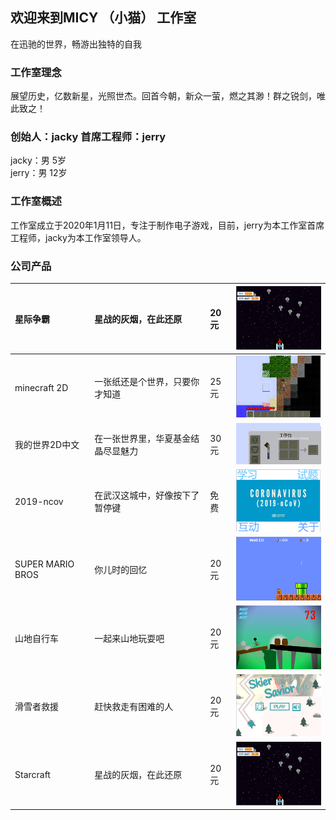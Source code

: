 ## 欢迎来到MICY  （小猫）  工作室
在迅驰的世界，畅游出独特的自我

### 工作室理念
展望历史，亿数新星，光照世杰。回首今朝，新众一萤，燃之其渺！群之锐剑，唯此致之！

### 创始人：jacky 首席工程师：jerry
jacky：男     5岁  
jerry：男     12岁

### 工作室概述
工作室成立于2020年1月11日，专注于制作电子游戏，目前，jerry为本工作室首席工程师，jacky为本工作室领导人。

### 公司产品

| 星际争霸      | 星战的灰烟，在此还原               | 20元   | <img src="https://raw.githubusercontent.com/micy-2020/micy-2020.github.io/master/assets/images/MICY.Starcraft.chinese.png" width="200"> |
|:--------------|:---------------------------------|:-----------|:----------------------------------------------------------------------------------------------------------------------------------------|
| minecraft 2D  | 一张纸还是个世界，只要你才知道      | 25元 | <img src="https://raw.githubusercontent.com/micy-2020/micy-2020.github.io/master/assets/images/MICY.Minecraft.English.2D.png" width="200"> |
| 我的世界2D中文 | 在一张世界里，华夏基金结晶尽显魅力  | 30元 | <img src="https://raw.githubusercontent.com/micy-2020/micy-2020.github.io/master/assets/images/MICY.Minecraft.chinese.2D.png" width="200"> |
| 2019-ncov     | 在武汉这城中，好像按下了暂停键      | 免费   | <img src="https://raw.githubusercontent.com/micy-2020/micy-2020.github.io/master/assets/images/MICY.2019-nCoV.png" width="200"> |
| SUPER MARIO BROS | 你儿时的回忆 | 20元 | <img src="https://raw.githubusercontent.com/micy-2020/micy-2020.github.io/master/assets/images/MICY.SUPER MARIO BROS.png" width="200"> |
| 山地自行车 | 一起来山地玩耍吧 | 20元 | <img src="https://raw.githubusercontent.com/micy-2020/micy-2020.github.io/master/assets/images/MICY.bike.png" width="200"> |
| 滑雪者救援 | 赶快救走有困难的人 | 20元 | <img src="https://raw.githubusercontent.com/micy-2020/micy-2020.github.io/master/assets/images/MICY.skier_savior.png" width="200"> |
| Starcraft      | 星战的灰烟，在此还原               | 20元   | <img src="https://raw.githubusercontent.com/micy-2020/micy-2020.github.io/master/assets/images/MICY.Starcraft.chinese.png" width="200"> |

















































































































































